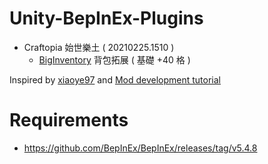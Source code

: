 # Unity-BepInEx-Plugins

* Craftopia 始世樂土 ( 20210225.1510 )
    * [BigInventory](https://github.com/vocolboy/Unity-BepInEx-Plugins/releases/download/1.0.0/Craftopia_BigInventory_1.0.0.7z) 背包拓展 ( 基礎 +40 格 )

Inspired by [xiaoye97](https://github.com/xiaoye97) and [Mod development tutorial](https://www.bilibili.com/read/cv8997376)

# Requirements
  * https://github.com/BepInEx/BepInEx/releases/tag/v5.4.8